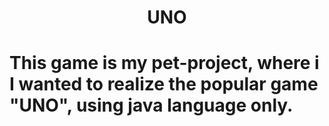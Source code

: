 <h1 align="center">UNO<h1>
This game is my pet-project, where i I wanted to realize the popular game "UNO", using java language only.
